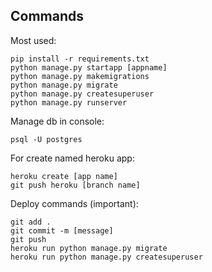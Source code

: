 ## Commands
Most used:
```shell
pip install -r requirements.txt
python manage.py startapp [appname]
python manage.py makemigrations
python manage.py migrate
python manage.py createsuperuser
python manage.py runserver
```

Manage db in console:
```shell
psql -U postgres
```

For create named heroku app:
```shell
heroku create [app name]
git push heroku [branch name]
```

Deploy commands (important):
```shell
git add .
git commit -m [message]
git push
heroku run python manage.py migrate
heroku run python manage.py createsuperuser
```